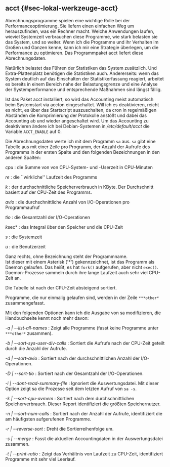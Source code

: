 
## acct {#sec-lokal-werkzeuge-acct}

Abrechnungsprogramme spielen eine wichtige Rolle bei der
Performanceoptimierung.
Sie liefern einen einfachen Weg um herauszufinden, was ein Rechner macht.
Welche Anwendungen laufen, wieviel Systemzeit verbrauchen
diese Programme, wie stark belasten sie das System, und so weiter.
Wenn ich die Programme und ihr Verhalten im Großen und Ganzen kenne,
kann ich mir eine Strategie überlegen, um die Performance zu optimieren.
Das Programmpaket acct liefert diese Abrechnungsdaten.

Natürlich belastet das Führen der Statistiken das System zusätzlich.
Und Extra-Plattenplatz benötigen die Statistiken auch.
Andererseits: wenn das System deutlich auf das Einschalten der
Statistikerfassung reagiert, arbeitet es bereits in einem Bereich nahe der
Belastungsgrenze und eine Analyse der Systemperformance und entsprechende
Maßnahmen sind längst fällig.

Ist das Paket acct installiert, so wird das Accounting meist automatisch
beim Systemstart via accton eingeschaltet.
Will ich es deaktivieren, reicht es nicht, es über das Startscript
auszuschalten, da cron in regelmäßigen Abständen die Komprimierung der
Protokolle anstößt und dabei das Accounting ab und wieder angeschaltet wird.
Um das Accounting zu deaktivieren ändere ich bei Debian-Systemen in
*/etc/default/acct* die Variable `ACCT_ENABLE` auf 0.

Die Abrechnungsdaten werte ich mit dem Programm `sa` aus.
`sa` gibt eine Tabelle aus mit einer Zeile pro Programm,
der Anzahl der Aufrufe des Programms in der ersten Spalte und den
folgenden Bezeichnungen in den anderen Spalten:

*cpu*
: die Summe von von CPU-System- und -Userzeit in CPU-Minuten

*re*
: die ``wirkliche'' Laufzeit des Programms

*k*
: der durchschnittliche Speicherverbrauch in KByte. Der
  Durchschnitt basiert auf der CPU-Zeit des Programms.

*avio*
: die durchschnittliche Anzahl von I/O-Operationen pro Programmaufruf

*tio*
: die Gesamtzahl der I/O-Operationen

*k*sec*
: das Integral über den Speicher und die CPU-Zeit

*s*
: die Systemzeit

*u*
: die Benutzerzeit

Ganz rechts, ohne Bezeichnung steht der Programmname.  
Ist dieser mit einem Asterisk ('*') gekennzeichnet, ist das Programm als
Daemon gelaufen. Das heißt, es hat `fork()` aufgerufen, aber nicht
`exec()`. Daemon-Prozesse sammeln durch ihre lange Laufzeit auch sehr
viel CPU-Zeit an.

Die Tabelle ist nach der CPU-Zeit absteigend sortiert.

Programme, die nur einmalig gelaufen sind, werden in der Zeile
`***other*` zusammengefasst.

Mit den folgenden Optionen kann ich die Ausgabe von sa modifizieren, die
Handbuchseite kennt noch mehr davon:

*-a | --list-all-names*
: Zeigt alle Programme (fasst keine Programme unter
  `***other*` zusammen).

*-b | --sort-sys-user-div-calls*
: Sortiert die Aufrufe nach der
  CPU-Zeit geteilt durch die Anzahl der Aufrufe.

*-d | --sort-avio*
: Sortiert nach der durchschnittlichen Anzahl der
  I/O-Operationen.

*-D | --sort-tio*
: Sortiert nach der Gesamtzahl der I/O-Operationen.

*-i | --dont-read-summary-file*
: Ignoriert die Auswertungsdatei. Mit
  dieser Option zeigt sa die Prozesse seit dem letzten Aufruf von 
  `sa -s`.

*-k | --sort-cpu-avmem*
: Sortiert nach dem durchschnittlichen
  Speicherverbrauch. Dieser Report identifiziert die größten
  Speichernutzer.

*-n | --sort-num-calls*
: Sortiert nach der Anzahl der Aufrufe,
  identifiziert die am häufigsten aufgerufenen Programme.

*-r | --reverse-sort*
: Dreht die Sortierreihenfolge um.

*-s | --merge*
: Fasst die aktuellen Accountingdaten in der
  Auswertungsdatei zusammen.

*-t | --print-ratio*
: Zeigt das Verhältnis von Laufzeit zu CPU-Zeit,
  identifiziert Programme mit sehr viel Leerlauf.

